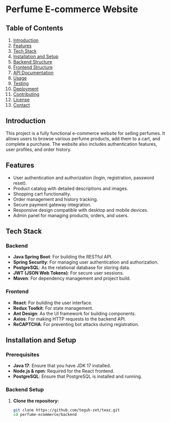 # Perfume E-commerce Website

## Table of Contents
1. [Introduction](#introduction)
2. [Features](#features)
3. [Tech Stack](#tech-stack)
4. [Installation and Setup](#installation-and-setup)
5. [Backend Structure](#backend-structure)
6. [Frontend Structure](#frontend-structure)
7. [API Documentation](#api-documentation)
8. [Usage](#usage)
9. [Testing](#testing)
10. [Deployment](#deployment)
11. [Contributing](#contributing)
12. [License](#license)
13. [Contact](#contact)

## Introduction

This project is a fully functional e-commerce website for selling perfumes. It allows users to browse various perfume products, add them to a cart, and complete a purchase. The website also includes authentication features, user profiles, and order history.

## Features

- User authentication and authorization (login, registration, password reset).
- Product catalog with detailed descriptions and images.
- Shopping cart functionality.
- Order management and history tracking.
- Secure payment gateway integration.
- Responsive design compatible with desktop and mobile devices.
- Admin panel for managing products, orders, and users.

## Tech Stack

### Backend
- **Java Spring Boot**: For building the RESTful API.
- **Spring Security**: For managing user authentication and authorization.
- **PostgreSQL**: As the relational database for storing data.
- **JWT (JSON Web Tokens)**: For secure user sessions.
- **Maven**: For dependency management and project build.

### Frontend
- **React**: For building the user interface.
- **Redux Toolkit**: For state management.
- **Ant Design**: As the UI framework for building components.
- **Axios**: For making HTTP requests to the backend API.
- **ReCAPTCHA**: For preventing bot attacks during registration.

## Installation and Setup

### Prerequisites

- **Java 17**: Ensure that you have JDK 17 installed.
- **Node.js & npm**: Required for the React frontend.
- **PostgreSQL**: Ensure that PostgreSQL is installed and running.

### Backend Setup

1. **Clone the repository:**
   ```bash
   git clone https://github.com/teguh-zet/teaz.git
   cd perfume-ecommerce/backend
